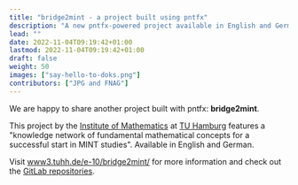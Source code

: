 ```yaml
---
title: "bridge2mint - a project built using pntfx"
description: "A new pntfx-powered project available in English and German."
lead: ""
date: 2022-11-04T09:19:42+01:00
lastmod: 2022-11-04T09:19:42+01:00
draft: false
weight: 50
images: ["say-hello-to-doks.png"]
contributors: ["JPG and FNAG"]
---
```


We are happy to share another project built with pntfx: **bridge2mint**. 

This project by the [Institute of Mathematics](https://www.mat.tuhh.de/index_en.html) at [TU Hamburg](https://www.tuhh.de/tuhh/en/startpage.html) features a "knowledge network of fundamental mathematical concepts for a successful start in MINT studies". Available in English and German.

Visit [www3.tuhh.de/e-10/bridge2mint/](https://www3.tuhh.de/e-10/bridge2mint/) for more information and check out the [GitLab repositories](https://collaborating.tuhh.de/e-10/bridge2mint).

